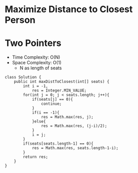 # Maximize Distance to Closest Person
# Two Pointers
* Time Complexity: O(N)
* Space Complexity: O(1)
    * N as length of seats
```
class Solution {
    public int maxDistToClosest(int[] seats) {
        int i = -1,
            res = Integer.MIN_VALUE;
        for(int j = 0; j < seats.length; j++){
            if(seats[j] == 0){
                continue;
            }
            if(i == -1){
                res = Math.max(res, j);
            }else{
                res = Math.max(res, (j-i)/2);
            }
            i = j;
        }
        if(seats[seats.length-1] == 0){
            res = Math.max(res, seats.length-1-i);
        }
        return res;
    }
}
```